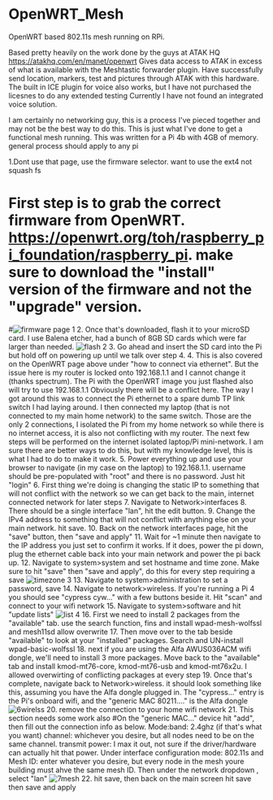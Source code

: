# OpenWRT_Mesh
OpenWRT based 802.11s mesh running on RPi. 

Based pretty heavily on the work done by the guys at ATAK HQ  https://atakhq.com/en/manet/openwrt
Gives data access to ATAK in excess of what is available with the Meshtastic forwarder plugin.
Have successfully send location, markers, test and pictures through ATAK with this hardware. The built in ICE plugin for voice also works, but I have not purchased the licesnes to do any extended testing
Currently I have not found an integrated voice solution.

I am certainly no networking guy, this is a process I've pieced together and may not be the best way to do this. This is just what I've done to get a functional mesh running. 
This was written for a Pi 4b with 4GB of memory. general process should apply to any pi

1.Dont use that page, use the firmware selector. want to use the ext4 not squash fs
# First step is to grab the correct firmware from OpenWRT. https://openwrt.org/toh/raspberry_pi_foundation/raspberry_pi. make sure to download the "install" version of the firmware and not the "upgrade" version.
#![firmware page 1](https://github.com/boyette2001/OpenWRT_Mesh/assets/74009174/f695b218-ec79-4328-95e8-2fe822c54435)
2. Once that's downloaded, flash it to your microSD card. I use Balena etcher, had a bunch of 8GB SD cards which were far larger than needed.
![flash 2](https://github.com/boyette2001/OpenWRT_Mesh/assets/74009174/efa10fcc-7bd0-4424-b962-ee3864d4e90d)
3. Go ahead and insert the SD card into the Pi but hold off on powering up until we talk over step 4.
4. This is also covered on the OpenWRT page above under "how to connect via ethernet". But the issue here is my router is locked onto 192.168.1.1 and I cannot change it (thanks spectrum). The Pi with the OpenWRT image you just flashed also will try to use 192.168.1.1 Obviously there will be a conflict here. The way I got around this was to connect the Pi ethernet to a spare dumb TP link switch I had laying around. I then connected my laptop (that is not connected to my main home network) to the same switch. Those are the only 2 connections, I isolated the Pi from my home network so while there is no internet access, it is also not conflicting with my router. The next few steps will be performed on the internet isolated laptop/Pi mini-network. I am sure there are better ways to do this, but with my knowledge level, this is what I had to do to make it work.
5. Power everything up and use your browser to navigate (in my case on the laptop) to 192.168.1.1. username should be pre-populated with "root" and there is no password. Just hit "login"
6. First thing we're doing is changing the static IP to something that will not conflict with the network so we can get back to the main, internet connected network for later steps
7. Navigate to Network>interfaces
8. There should be a single interface "lan", hit the edit button.
9. Change the IPv4 address to something that will not conflict with anything else on your main network. hit save.
10. Back on the network interfaces page, hit the "save" button, then "save and apply"
11. Wait for ~1 minute then navigate to the IP address you just set to confirm it works. If it does, power the pi down, plug the ethernet cable back into your main network and power the pi back up.
12. Navigate to system>system and set hostname and time zone. Make sure to hit "save" then "save and apply", do this for every step requiring a save 
![timezone 3](https://github.com/boyette2001/OpenWRT_Mesh/assets/74009174/82bd3e40-556b-49fb-b96e-95577a358cad)
13. Navigate to system>administration to set a password, save
14. Navigate to network>wireless. If you're running a Pi 4 you should see "cypress cyw..." with a few buttons beside it. Hit "scan" and connect to your wifi network
15. Navigate to system>software and hit "update lists"
![list 4](https://github.com/boyette2001/OpenWRT_Mesh/assets/74009174/56303ab9-260c-4910-9e4e-7253015afa88)
16. First we need to install 2 packages from the "available" tab. use the search function, fins and install wpad-mesh-wolfssl and mesh11sd allow overwrite
17. Then move over to the tab beside "available" to look at your "installed" packages. Search and UN-install wpad-basic-wolfssl
18. next if you are using the Alfa AWUS036ACM wifi dongle, we'll need to install 3 more packages. Move back to the "available" tab and install kmod-mt76-core, kmod-mt76-usb  and kmod-mt76x2u. I allowed overwirting of conflicting packages at every step
19. Once that's complete, navigate back to Network>wireless. it should look something like this, assuming you have the Alfa dongle plugged in. The "cypress..." entry is the Pi's onboard wifi, and the "generic MAC 80211...." is the Alfa dongle
![6wirelss](https://github.com/boyette2001/OpenWRT_Mesh/assets/74009174/f007c590-b416-4259-a19e-904564698e54)
20. remove the connection to your home wifi network
21. This section needs some work also
#On the "generic MAC..." device hit "add", then fill out the connection info as below. Mode:band: 2.4ghz (if that's what you want) channel: whichever you desire, but all nodes need to be on the same channel. transmit power: I max it out, not sure if the driver/hardware can actually hit that power. Under interface configuration mode: 802.11s and Mesh ID: enter whatever you desire, but every node in the mesh youre building must ahve the same mesh ID. Then under the network dropdown , select "lan"
![7mesh](https://github.com/boyette2001/OpenWRT_Mesh/assets/74009174/090cf086-516a-4d70-bbf1-63584b732868)
22. hit save, then back on the main screen hit save then save and apply



